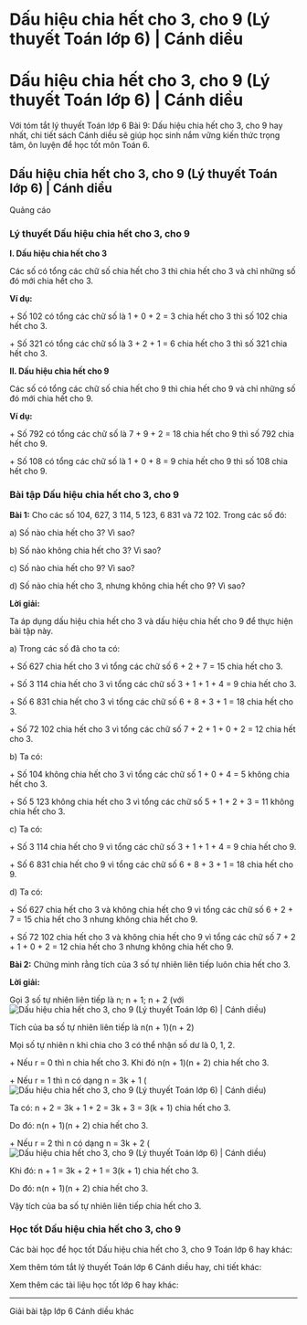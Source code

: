 # Dấu hiệu chia hết cho 3, cho 9 (Lý thuyết Toán lớp 6) | Cánh diều

# Dấu hiệu chia hết cho 3, cho 9 (Lý thuyết Toán lớp 6) | Cánh diều

Với tóm tắt lý thuyết Toán lớp 6 Bài 9: Dấu hiệu chia hết cho 3, cho 9 hay nhất, chi tiết sách Cánh diều sẽ giúp học sinh nắm vững kiến thức trọng tâm, ôn luyện để học tốt môn Toán 6.

## Dấu hiệu chia hết cho 3, cho 9 (Lý thuyết Toán lớp 6) | Cánh diều

Quảng cáo

### **Lý thuyết Dấu hiệu chia hết cho 3, cho 9**

**I. Dấu hiệu chia hết cho 3**

Các số có tổng các chữ số chia hết cho 3 thì chia hết cho 3 và chỉ những số đó mới chia hết cho 3.

**Ví dụ:**

\+ Số 102 có tổng các chữ số là 1 + 0 + 2 = 3 chia hết cho 3 thì số 102 chia hết cho 3.

\+ Số 321 có tổng các chữ số là 3 + 2 + 1 = 6 chia hết cho 3 thì số 321 chia hết cho 3.

**II. Dấu hiệu chia hết cho 9**

Các số có tổng các chữ số chia hết cho 9 thì chia hết cho 9 và chỉ những số đó mới chia hết cho 9.

**Ví dụ:**

\+ Số 792 có tổng các chữ số là 7 + 9 + 2 = 18 chia hết cho 9 thì số 792 chia hết cho 9.

\+ Số 108 có tổng các chữ số là 1 + 0 + 8 = 9 chia hết cho 9 thì số 108 chia hết cho 9.

### **Bài tập Dấu hiệu chia hết cho 3, cho 9**

**Bài 1:** Cho các số 104, 627, 3 114, 5 123, 6 831 và 72 102. Trong các số đó:

a) Số nào chia hết cho 3? Vì sao?

b) Số nào không chia hết cho 3? Vì sao?

c) Số nào chia hết cho 9? Vì sao?

d) Số nào chia hết cho 3, nhưng không chia hết cho 9? Vì sao?

**Lời giải:**

Ta áp dụng dấu hiệu chia hết cho 3 và dấu hiệu chia hết cho 9 để thực hiện bài tập này.

a) Trong các số đã cho ta có: 

\+ Số 627 chia hết cho 3 vì tổng các chữ số 6 + 2 + 7 = 15 chia hết cho 3.

\+ Số 3 114 chia hết cho 3 vì tổng các chữ số 3 + 1 + 1 + 4 = 9 chia hết cho 3.

\+ Số 6 831 chia hết cho 3 vì tổng các chữ số 6 + 8 + 3 + 1 = 18 chia hết cho 3.

\+ Số 72 102 chia hết cho 3 vì tổng các chữ số 7 + 2 + 1 + 0 + 2 = 12 chia hết cho 3.

b) Ta có: 

\+ Số 104 không chia hết cho 3 vì tổng các chữ số 1 + 0 + 4 = 5 không chia hết cho 3.

\+ Số 5 123 không chia hết cho 3 vì tổng các chữ số 5 + 1 + 2 + 3 = 11 không chia hết cho 3.

c) Ta có: 

\+ Số 3 114 chia hết cho 9 vì tổng các chữ số 3 + 1 + 1 + 4 = 9 chia hết cho 9.

\+ Số 6 831 chia hết cho 9 vì tổng các chữ số 6 + 8 + 3 + 1 = 18 chia hết cho 9.

d) Ta có: 

\+ Số 627 chia hết cho 3 và không chia hết cho 9 vì tổng các chữ số 6 + 2 + 7 = 15 chia hết cho 3 nhưng không chia hết cho 9.

\+ Số 72 102 chia hết cho 3 và không chia hết cho 9 vì tổng các chữ số 7 + 2 + 1 + 0 + 2 = 12 chia hết cho 3 nhưng không chia hết cho 9.

**Bài 2:** Chứng minh rằng tích của 3 số tự nhiên liên tiếp luôn chia hết cho 3. 

**Lời giải:**

Gọi 3 số tự nhiên liên tiếp là n; n + 1; n + 2 (với![Dấu hiệu chia hết cho 3, cho 9 \(Lý thuyết Toán lớp 6\) | Cánh diều](https://vietjack.com/toan-6-canh-dieu/images/ly-thuyet-bai-9-dau-hieu-chia-het-cho-3-cho-9-60716.png))

Tích của ba số tự nhiên liên tiếp là n(n + 1)(n + 2)

Mọi số tự nhiên n khi chia cho 3 có thể nhận số dư là 0, 1, 2.

\+ Nếu r = 0 thì n chia hết cho 3. Khi đó n(n + 1)(n + 2) chia hết cho 3.

\+ Nếu r = 1 thì n có dạng n = 3k + 1 (![Dấu hiệu chia hết cho 3, cho 9 \(Lý thuyết Toán lớp 6\) | Cánh diều](https://vietjack.com/toan-6-canh-dieu/images/ly-thuyet-bai-9-dau-hieu-chia-het-cho-3-cho-9-60717.png))

Ta có: n + 2 = 3k + 1 + 2 = 3k + 3 = 3(k + 1) chia hết cho 3.

Do đó: n(n + 1)(n + 2) chia hết cho 3.

\+ Nếu r = 2 thì n có dạng n = 3k + 2 (![Dấu hiệu chia hết cho 3, cho 9 \(Lý thuyết Toán lớp 6\) | Cánh diều](https://vietjack.com/toan-6-canh-dieu/images/ly-thuyet-bai-9-dau-hieu-chia-het-cho-3-cho-9-60718.png))

Khi đó: n + 1 = 3k + 2 + 1 = 3(k + 1) chia hết cho 3.

Do đó: n(n + 1)(n + 2) chia hết cho 3.

Vậy tích của ba số tự nhiên liên tiếp chia hết cho 3.

### **Học tốt Dấu hiệu chia hết cho 3, cho 9**

Các bài học để học tốt Dấu hiệu chia hết cho 3, cho 9 Toán lớp 6 hay khác:

Xem thêm tóm tắt lý thuyết Toán lớp 6 Cánh diều hay, chi tiết khác:

Xem thêm các tài liệu học tốt lớp 6 hay khác:

* * *

Giải bài tập lớp 6 Cánh diều khác
